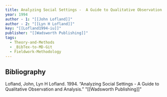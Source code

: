 ```yaml
---
title: Analyzing Social Settings -  A Guide to Qualitative Observation and Analysis
year: 1994
author - 1: "[[John Lofland]]"
author - 2: "[[Lyn H Lofland]]"
key: "[[Lofland1994-iu]]"
publisher: "[[Wadsworth Publishing]]"
tags:
  - Theory-and-Methods
  - _BibTex-to-MD-Git
  - Fieldwork-Methodology
---
```


## Bibliography
Lofland, John, Lyn H Lofland. 1994. “Analyzing Social Settings -  A Guide to Qualitative Observation and Analysis.” "[[Wadsworth Publishing]]"